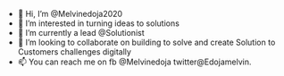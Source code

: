 - 👋 Hi, I’m @Melvinedoja2020
- 👀 I’m interested in turning ideas to solutions
- 🌱 I’m currently a lead @Solutionist 
- 💞️ I’m looking to collaborate on  building  to solve and create Solution to Customers challenges digitally 
- 📫 You can reach me on fb @Melvinedoja twitter@Edojamelvin.

<!---
Melvinedoja2020/Melvinedoja2020 is a ✨ special ✨ repository because its `README.md` (this file) appears on your GitHub profile.
You can click the Preview link to take a look at your changes.
--->
